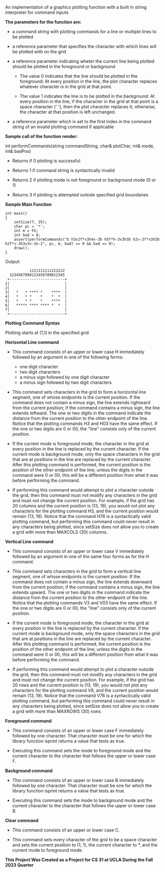 An implementation of a graphics plotting function with a built in string interpreter for command inputs

**The parameters for the function are:**
 
  - a command string with plotting commands for a line or multiple lines to be plotted

  - a reference parameter that specifies the character with which lines will be plotted with on the grid

  - a reference parameter indicating wheter the current line being plotted should be plotted in the foreground or background
    - The value 0 indicates that the line should be plotted in the foreground: At every position in the line, the plot character replaces whatever character is in the grid at that point.
    
    - The value 1 indicates the line is to be plotted in the background: At every position in the line, if the character in the grid at that point is a space character (' '), then the plot character replaces it; otherwise, the character at that position is left unchanged.

  - a reference parameter which is set to the first index in the command string of an invalid plotting command if applicable

**Sample call of the function render:**

int performCommands(string commandString, char& plotChar, int& mode, int& badPos)

  - Returns if 0 plotting is successful

  - Returns 1 if command string is syntactically invalid

  - Returns 2 if plotting mode is not foreground or background mode (0 or 1)

  - Returns 3 if plotting is attempted outside specified grid boundaries

**Sample Main Function**

    int main()
    {
        setSize(7, 25);
        char pc = '*';
        int m = FG;
        int bad = 0;
        assert(performCommands("b h3v2f*v3h4v-3b h5f*h-3v3h3b h2v-3f*v3h3b h2f*v-3h3v3v-1h-2", pc, m, bad) == 0 && bad == 0);
        draw();
    }

Output:

               1111111111222222
      1234567890123456789012345
     +-------------------------+
    1|                         |
    2|                         |
    3|   *   * **** *    ****  |
    4|   *   * *    *    *  *  |
    5|   *   * *    *    ****  |
    6|   ***** **** **** *  *  |
    7|                         |
     +-------------------------+

**Plotting Command Syntax**

Plotting starts at (1,1) in the specified grid

**Horizontal Line command**
- This command consists of an upper or lower case H immediately followed by an argument in one of the following forms:
  - one digit character
  - two digit characters
  - a minus sign followed by one digit character
  - a minus sign followed by two digit characters

- This command sets characters in the grid to form a horizontal line segment, one of whose endpoints is the current position. If the command does not contain a minus sign, the line extends rightward from the current position; if the command contains a minus sign, the line extends leftward. The one or two digits in the command indicate the distance from the current position to the other endpoint of the line. Notice that the plotting commands H3 and H03 have the same effect. If the one or two digits are 0 or 00, the "line" consists only of the current position.

- If the current mode is foreground mode, the character in the grid at every position in the line is replaced by the current character. If the current mode is background mode, only the space characters in the grid that are at positions in the line are replaced by the current character. After this plotting command is performed, the current position is the position of the other endpoint of the line; unless the digits in the command were 0 or 00, this will be a different position from what it was before performing the command.

- If performing this command would attempt to plot a character outside the grid, then this command must not modify any characters in the grid and must not change the current position. For example, if the grid has 20 columns and the current position is (13, 19), you would not plot any characters for the plotting command H3, and the current position would remain (13, 19). Notice that the command H76 is a syntactically valid plotting command, but performing this command could never result in any characters being plotted, since setSize does not allow you to create a grid with more than MAXCOLS (30) columns.

**Vertical Line command**
- This command consists of an upper or lower case V immediately followed by an argument in one of the same four forms as for the H command.

- This command sets characters in the grid to form a vertical line segment, one of whose endpoints is the current position. If the command does not contain a minus sign, the line extends downward from the current position; if the command contains a minus sign, the line extends upward. The one or two digits in the command indicate the distance from the current position to the other endpoint of the line. Notice that the plotting commands V3 and V03 have the same effect. If the one or two digits are 0 or 00, the "line" consists only of the current position.

- If the current mode is foreground mode, the character in the grid at every position in the line is replaced by the current character. If the current mode is background mode, only the space characters in the grid that are at positions in the line are replaced by the current character. After this plotting command is performed, the current position is the position of the other endpoint of the line; unless the digits in the command were 0 or 00, this will be a different position from what it was before performing the command.

- If performing this command would attempt to plot a character outside the grid, then this command must not modify any characters in the grid and must not change the current position. For example, if the grid has 20 rows and the current position is (13, 19), you would not plot any characters for the plotting command V8, and the current position would remain (13, 19). Notice that the command V76 is a syntactically valid plotting command, but performing this command could never result in any characters being plotted, since setSize does not allow you to create a grid with more than MAXROWS (30) rows.

**Foreground command**
- This command consists of an upper or lower case F immediately followed by one character. That character must be one for which the library function isprint returns a value that tests as true.

- Executing this command sets the mode to foreground mode and the current character to the character that follows the upper or lower case F.

**Background command**
- This command consists of an upper or lower case B immediately followed by one character. That character must be one for which the library function isprint returns a value that tests as true.

- Executing this command sets the mode to background mode and the current character to the character that follows the upper or lower case B.

**Clear command**
- This command consists of an upper or lower case C.

- This command sets every character of the grid to be a space character and sets the current position to (1, 1), the current character to *, and the current mode to foreground mode.

**This Project Was Created as a Project for CS 31 at UCLA During the Fall 2023 Quarter**
